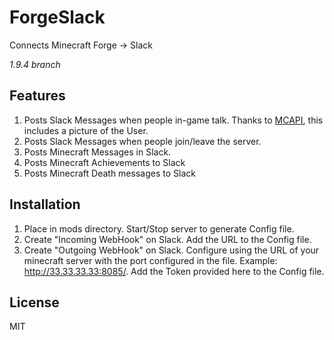 # ForgeSlack
Connects Minecraft Forge -> Slack

*1.9.4 branch*

## Features
1. Posts Slack Messages when people in-game talk. Thanks to [MCAPI](https://mcapi.ca/), this includes a picture of the User.
2. Posts Slack Messages when people join/leave the server.
3. Posts Minecraft Messages in Slack. 
4. Posts Minecraft Achievements to Slack
4. Posts Minecraft Death messages to Slack

## Installation

1. Place in mods directory. Start/Stop server to generate Config file.
2. Create "Incoming WebHook" on Slack. Add the URL to the Config file.
3. Create "Outgoing WebHook" on Slack. Configure using the URL of your minecraft server with the port configured in the file. Example: http://33.33.33.33:8085/. Add the Token provided here to the Config file.

## License
MIT